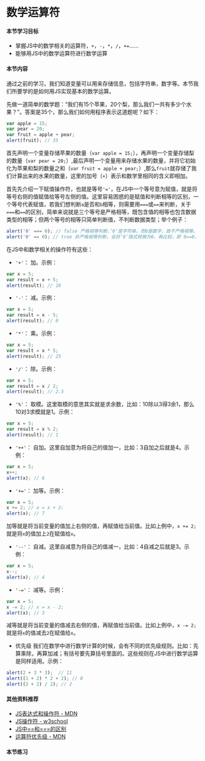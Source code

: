 # 数学运算符
#### 本节学习目标
* 掌握JS中的数学相关的运算符，`+`，`-`，`*`，`/`，`+=`……
* 能够用JS中的数学运算符进行数学运算

#### 本节内容
通过之前的学习，我们知道变量可以用来存储信息，包括字符串，数字等。本节我们所要学的是如何用JS实现基本的数学运算。

先做一道简单的数学题：“我们有15个苹果，20个梨，那么我们一共有多少个水果？”。答案是35个，那么我们如何用程序表示这道题呢？如下：
```JavaScript
var apple = 15;
var pear = 20;
var fruit = apple + pear;
alert(fruit); // 35
```
首先声明一个变量存储苹果的数量（`var apple = 15;`），再声明一个变量存储梨的数量（`var pear = 20;`）,最后声明一个变量用来存储水果的数量，并将它初始化为苹果和梨的数量之和（`var fruit = apple + pear;`）,那么`fruit`就存储了我们计算出来的水果的数量，这里的加号（`+`）表示和数学里相同的含义即相加。

首先先介绍一下赋值操作符，也就是等号`'='`，在JS中一个等号意为赋值，就是将等号右侧的值赋值给等号左侧的值。这里容易困惑的是赋值和判断相等的区别，一个等号代表赋值，若我们想判断`a`是否和`b`相等，则需要用`===`或`==`来判断，关于`===`和`==`的区别，简单来说就是三个等号是严格相等，既包含值的相等也包含数据类型的相等；但两个等号的相等只简单判断值，不判断数据类型；举个例子：
```JavaScript
alert('0' === 0); // false 严格相等判断，’0‘是字符串，而0是数字，故不严格相等。
alert('0' == 0); // true 非严格相等判断，会将’0‘隐式转换为0，再比较，即 0==0，故返回true。
```

在JS中和数学相关的操作符有这些：
* `'+'`：
加。示例：
```JavaScript
var x = 5;
var result = x + 5;
alert(result); // 10
```
* `'-'`：
减。示例：
```JavaScript
var x = 5;
var result = x - 5;
alert(result); // 0
```
* `'*'`：
乘。示例：
```JavaScript
var x = 5;
var result = x * 5;
alert(result); // 25
```
* `'/'`：
除。示例：
```JavaScript
var x = 5;
var result = x / 2;
alert(result); // 2.5
```
* `'%'`：
取模。这里取模的意思其实就是求余数，比如：10除以3得3余1，那么10对3求模就是1。示例：
```JavaScript
var x = 5;
var result = x % 2;
alert(result); // 1
```
* `'++'`：
自加。这里自加意为将自己的值加一，比如：3自加之后就是4。示例：
```JavaScript
var x = 5;
x++;
alert(x); // 6
```
* `'+='`：
加等。示例：
```JavaScript
var x = 5;
x += 2; // x = x + 2;
alert(x); // 7
```
加等就是将当前变量的值加上右侧的值，再赋值给当前值。比如上例中，`x += 2;`就是将`x`的值加上`2`在赋值给`x`。

* `'--'`：
自减。这里自减意为将自己的值减一，比如：4自减之后就是3。示例：
```JavaScript
var x = 5;
x--;
alert(x); // 4
```
* `'-='`：
减等。示例：
```JavaScript
var x = 5;
x -= 2; // x = x - 2;
alert(x); // 3
```
减等就是将当前变量的值减去右侧的值，再赋值给当前值。比如上例中，`x -= 2;`就是将`x`的值减去`2`在赋值给`x`。

* 优先级
我们在数学中进行数学计算的时候，会有不同的优先级规则。比如：先算乘除，再算加减；有括号要先算括号里面的。这些规则在JS中进行数学运算是同样适用。示例：
```JavaScript
alert(2 + 3 * 3);  // 11
alert((1 + 2) * 2 + 2); // 8
alert((2 + 2) / 2); // 2
```
#### 其他资料推荐
* [JS表达式和操作符 - MDN](https://developer.mozilla.org/en-US/docs/Web/JavaScript/Guide/Expressions_and_Operators)
* [JS操作符 - w3school](https://www.w3schools.com/jsref/jsref_operators.asp)
* [JS中==和===的区别](https://appendto.com/2016/02/vs-javascript-abstract-vs-strict-equality/)
* [运算符优先级 - MDN](https://developer.mozilla.org/zh-CN/docs/Web/JavaScript/Reference/Operators/Operator_Precedence)
#### 本节练习
